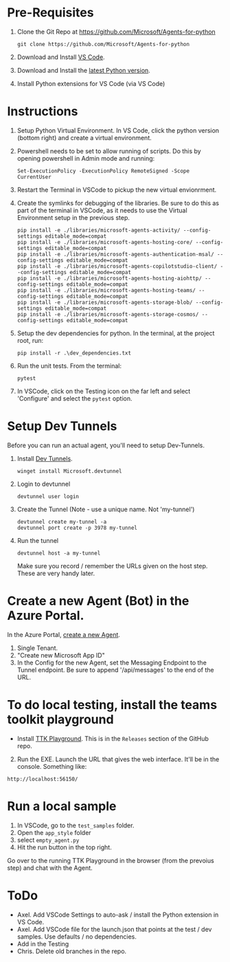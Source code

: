 # Pre-Requisites
1. Clone the Git Repo at https://github.com/Microsoft/Agents-for-python
    ```
    git clone https://github.com/Microsoft/Agents-for-python
    ```
2. Download and Install [VS Code](https://code.visualstudio.com/download). 
3. Download and Install the [latest Python version](https://www.python.org/downloads/). 

4. Install Python extensions for VS Code (via VS Code)

# Instructions
1. Setup Python Virtual Environment. In VS Code, click the python version (bottom right) and create a virtual environment. 

1. Powershell needs to be set to allow running of scripts. Do this by opening powershell in Admin mode and running:
    ```
    Set-ExecutionPolicy -ExecutionPolicy RemoteSigned -Scope CurrentUser
    ```
1. Restart the Terminal in VSCode to pickup the new virtual envionrment.
1. Create the symlinks for debugging of the libraries. Be sure to do this as part of the terminal in VSCode, as it needs to use the Virtual Environment setup in the previous step. 
    ```
    pip install -e ./libraries/microsoft-agents-activity/ --config-settings editable_mode=compat
    pip install -e ./libraries/microsoft-agents-hosting-core/ --config-settings editable_mode=compat
    pip install -e ./libraries/microsoft-agents-authentication-msal/ --config-settings editable_mode=compat
    pip install -e ./libraries/microsoft-agents-copilotstudio-client/ --config-settings editable_mode=compat
    pip install -e ./libraries/microsoft-agents-hosting-aiohttp/ --config-settings editable_mode=compat
    pip install -e ./libraries/microsoft-agents-hosting-teams/ --config-settings editable_mode=compat
    pip install -e ./libraries/microsoft-agents-storage-blob/ --config-settings editable_mode=compat
    pip install -e ./libraries/microsoft-agents-storage-cosmos/ --config-settings editable_mode=compat    
    ```
1. Setup the dev dependencies for python. In the terminal, at the project root, run:
    ```
    pip install -r .\dev_dependencies.txt
    ```
1. Run the unit tests. From the terminal:
    ```
    pytest
    ```
1. In VSCode, click on the Testing icon on the far left and select 'Configure' and select the `pytest` option. 

# Setup Dev Tunnels
Before you can run an actual agent, you'll need to setup Dev-Tunnels. 
1. Install [Dev Tunnels](https://learn.microsoft.com/en-us/azure/developer/dev-tunnels/get-started?tabs=windows).
    ```
    winget install Microsoft.devtunnel
    ```
1. Login to devtunnel
    ```
    devtunnel user login
    ```
2. Create the Tunnel (Note - use a unique name. Not 'my-tunnel')
    ```
    devtunnel create my-tunnel -a
    devtunnel port create -p 3978 my-tunnel
    ```
3. Run the tunnel
    ```
    devtunnel host -a my-tunnel
    ```
    Make sure you record / remember the URLs given on the host step. These are very handy later. 

# Create a new Agent (Bot) in the Azure Portal. 
In the Azure Portal, [create a new Agent](https://ms.portal.azure.com/#create/Microsoft.AzureBot). 
1. Single Tenant.
1. "Create new Microsoft App ID"
1. In the Config for the new Agent, set the Messaging Endpoint to the Tunnel endpoint. Be sure to append '/api/messages' to the end of the URL. 

# To do local testing, install the teams toolkit playground
* Install [TTK Playground](https://github.com/OfficeDev/microsoft-365-agents-toolkit). This is in the `Releases` section of the GitHub repo. 
2. Run the EXE. Launch the URL that gives the web interface. It'll be in the console. Something like:
```
http://localhost:56150/
```

# Run a local sample
1. In VSCode, go to the `test_samples` folder.
1. Open the `app_style` folder
1. select `empty_agent.py`
1. Hit the run button in the top right. 

Go over to the running TTK Playground in the browser (from the prevoius step) and chat with the Agent. 

# ToDo
* Axel. Add VSCode Settings to auto-ask / install the Python extension in VS Code. 
* Axel. Add VSCode file for the launch.json that points at the test / dev samples. Use defaults / no dependencies. 
* Add in the Testing 
* Chris. Delete old branches in the repo. 

